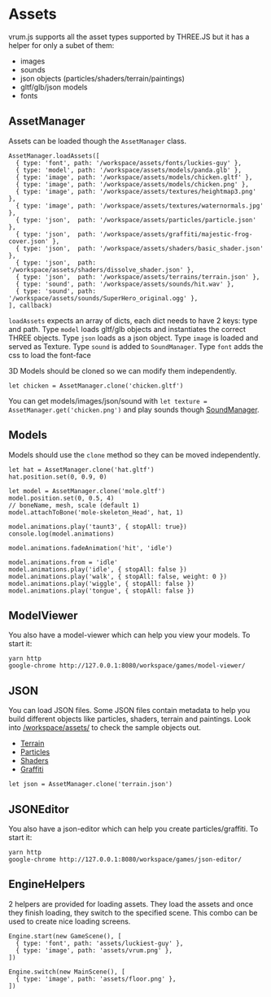 # Assets

vrum.js supports all the asset types supported by THREE.JS but it has a helper
for only a subet of them:

* images
* sounds
* json objects (particles/shaders/terrain/paintings)
* gltf/glb/json models
* fonts

## AssetManager

Assets can be loaded though the `AssetManager` class.

```
AssetManager.loadAssets([
  { type: 'font', path: '/workspace/assets/fonts/luckies-guy' },
  { type: 'model', path: '/workspace/assets/models/panda.glb' },
  { type: 'image', path: '/workspace/assets/models/chicken.gltf' },
  { type: 'image', path: '/workspace/assets/models/chicken.png' },
  { type: 'image', path: '/workspace/assets/textures/heightmap3.png' },
  { type: 'image', path: '/workspace/assets/textures/waternormals.jpg' },
  { type: 'json',  path: '/workspace/assets/particles/particle.json' },
  { type: 'json',  path: '/workspace/assets/graffiti/majestic-frog-cover.json' },
  { type: 'json',  path: '/workspace/assets/shaders/basic_shader.json' },
  { type: 'json',  path: '/workspace/assets/shaders/dissolve_shader.json' },
  { type: 'json',  path: '/workspace/assets/terrains/terrain.json' },
  { type: 'sound', path: '/workspace/assets/sounds/hit.wav' },
  { type: 'sound', path: '/workspace/assets/sounds/SuperHero_original.ogg' },
], callback)
```

`loadAssets` expects an array of dicts, each dict needs to have 2 keys:
type and path. Type `model` loads gltf/glb objects and instantiates
the correct THREE objects. Type `json` loads as a json object. Type `image`
is loaded and served as Texture. Type `sound` is added to `SoundManager`.
Type `font` adds the css to load the font-face

3D Models should be cloned so we can modify them independently.

`let chicken = AssetManager.clone('chicken.gltf')`

You can get models/images/json/sound with
`let texture = AssetManager.get('chicken.png')` and
play sounds though [SoundManager](/tutorials/CHEATSHEET.md#Sound).

## Models

Models should use the `clone` method so they can be moved independently.

```
let hat = AssetManager.clone('hat.gltf')
hat.position.set(0, 0.9, 0)

let model = AssetManager.clone('mole.gltf')
model.position.set(0, 0.5, 4)
// boneName, mesh, scale (default 1)
model.attachToBone('mole-skeleton_Head', hat, 1)

model.animations.play('taunt3', { stopAll: true})
console.log(model.animations)

model.animations.fadeAnimation('hit', 'idle')

model.animations.from = 'idle'
model.animations.play('idle', { stopAll: false })
model.animations.play('walk', { stopAll: false, weight: 0 })
model.animations.play('wiggle', { stopAll: false })
model.animations.play('tongue', { stopAll: false })
```

## ModelViewer

You also have a model-viewer which can help you view your models. To
start it:

```
yarn http
google-chrome http://127.0.0.1:8080/workspace/games/model-viewer/
```

## JSON

You can load JSON files. Some JSON files contain metadata to help you build
different objects like particles, shaders, terrain and paintings. Look into
[/workspace/assets/](/workspace/assets/) to check the sample objects out.

* [Terrain](/tutorials/CHEATSHEET.md#Terrain)
* [Particles](/tutorials/CHEATSHEET.md#Particles)
* [Shaders](/tutorials/CHEATSHEET.md#Shaders)
* [Graffiti](/tutorials/CHEATSHEET.md#Graffiti)

```
let json = AssetManager.clone('terrain.json')
```

## JSONEditor

You also have a json-editor which can help you create particles/graffiti. To
start it:

```
yarn http
google-chrome http://127.0.0.1:8080/workspace/games/json-editor/
```

## EngineHelpers

2 helpers are provided for loading assets. They load the assets and once
they finish loading, they switch to the specified scene. This combo can
be used to create nice loading screens.

```
Engine.start(new GameScene(), [
  { type: 'font', path: 'assets/luckiest-guy' },
  { type: 'image', path: 'assets/vrum.png' },
])
```

```
Engine.switch(new MainScene(), [
  { type: 'image', path: 'assets/floor.png' },
])
```

